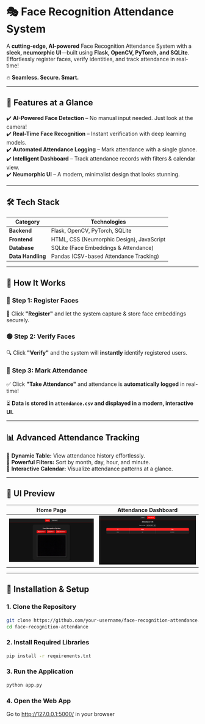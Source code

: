 # 🎭 Face Recognition Attendance System  

A **cutting-edge, AI-powered** Face Recognition Attendance System with a **sleek, neumorphic UI**—built using **Flask, OpenCV, PyTorch, and SQLite**. Effortlessly register faces, verify identities, and track attendance in real-time!  

🔥 **Seamless. Secure. Smart.**  

---

## 🚀 Features at a Glance  
✔️ **AI-Powered Face Detection** – No manual input needed. Just look at the camera!  
✔️ **Real-Time Face Recognition** – Instant verification with deep learning models.  
✔️ **Automated Attendance Logging** – Mark attendance with a single glance.  
✔️ **Intelligent Dashboard** – Track attendance records with filters & calendar view.  
✔️ **Neumorphic UI** – A modern, minimalist design that looks stunning.  

---

## 🛠️ Tech Stack  

| **Category**  | **Technologies** |
|--------------|----------------|
| **Backend**  | Flask, OpenCV, PyTorch, SQLite |
| **Frontend** | HTML, CSS (Neumorphic Design), JavaScript |
| **Database** | SQLite (Face Embeddings & Attendance) |
| **Data Handling** | Pandas (CSV-based Attendance Tracking) |

---

## 📸 How It Works  

### 🔴 **Step 1: Register Faces**  
👤 Click **"Register"** and let the system capture & store face embeddings securely.  

### 🟢 **Step 2: Verify Faces**  
🔍 Click **"Verify"** and the system will **instantly** identify registered users.  

### 📅 **Step 3: Mark Attendance**  
✅ Click **"Take Attendance"** and attendance is **automatically logged** in real-time!  

⏳ **Data is stored in `attendance.csv` and displayed in a modern, interactive UI.**  

---

## 📊 Advanced Attendance Tracking  
🔹 **Dynamic Table:** View attendance history effortlessly.  
🔹 **Powerful Filters:** Sort by month, day, hour, and minute.  
🔹 **Interactive Calendar:** Visualize attendance patterns at a glance.  

---

## 🎨 UI Preview  

| **Home Page** | **Attendance Dashboard** |
|--------------|----------------------|
| ![Home](image.png) | ![Dashboard](image-1.png) |

---

## 🚀 Installation & Setup  

### **1. Clone the Repository**  
```sh
git clone https://github.com/your-username/face-recognition-attendance.git  
cd face-recognition-attendance
```

### **2. Install Required Libraries**  

```sh
pip install -r requirements.txt
```

### **3. Run the Application**  

```sh
python app.py
```

### **4. Open the Web App**  


Go to http://127.0.0.1:5000/ in your browser

